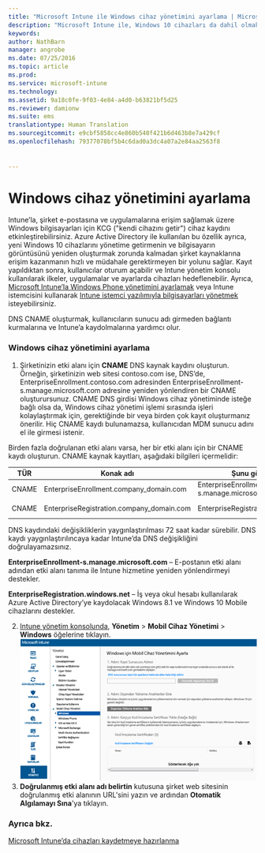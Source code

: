 ```yaml
---
title: "Microsoft Intune ile Windows cihaz yönetimini ayarlama | Microsoft Intune"
description: "Microsoft Intune ile, Windows 10 cihazları da dahil olmak üzere Windows bilgisayarları için mobil cihaz yönetimini (MDM) etkinleştirin."
keywords: 
author: NathBarn
manager: angrobe
ms.date: 07/25/2016
ms.topic: article
ms.prod: 
ms.service: microsoft-intune
ms.technology: 
ms.assetid: 9a18c0fe-9f03-4e84-a4d0-b63821bf5d25
ms.reviewer: damionw
ms.suite: ems
translationtype: Human Translation
ms.sourcegitcommit: e9cbf5858cc4e860b540f421b6d463b8e7a429cf
ms.openlocfilehash: 79377078bf5b4c6dad0a3dc4a07a2e84aa2563f8


---
```


# Windows cihaz yönetimini ayarlama
Intune’la, şirket e-postasına ve uygulamalarına erişim sağlamak üzere Windows bilgisayarları için KCG ("kendi cihazını getir") cihaz kaydını etkinleştirebilirsiniz. Azure Active Directory ile kullanılan bu özellik ayrıca, yeni Windows 10 cihazlarını yönetime getirmenin ve bilgisayarın görüntüsünü yeniden oluşturmak zorunda kalmadan şirket kaynaklarına erişim kazanmanın hızlı ve müdahale gerektirmeyen bir yolunu sağlar. Kayıt yapıldıktan sonra, kullanıcılar oturum açabilir ve Intune yönetim konsolu kullanılarak ilkeler, uygulamalar ve ayarlarda cihazları hedeflenebilir. Ayrıca, [Microsoft Intune’la Windows Phone yönetimini ayarlamak](set-up-windows-phone-management-with-microsoft-intune.md) veya Intune istemcisini kullanarak [Intune istemci yazılımıyla bilgisayarları yönetmek](manage-windows-pcs-with-microsoft-intune.md) isteyebilirsiniz.

DNS CNAME oluşturmak, kullanıcıların sunucu adı girmeden bağlantı kurmalarına ve Intune’a kaydolmalarına yardımcı olur.

### Windows cihaz yönetimini ayarlama

  1.  Şirketinizin etki alanı için **CNAME** DNS kaynak kaydını oluşturun. Örneğin, şirketinizin web sitesi contoso.com ise, DNS’de, EnterpriseEnrollment.contoso.com adresinden EnterpriseEnrollment-s.manage.microsoft.com adresine yeniden yönlendiren bir CNAME oluşturursunuz. CNAME DNS girdisi Windows cihaz yönetiminde isteğe bağlı olsa da, Windows cihaz yönetimi işlemi sırasında işleri kolaylaştırmak için, gerektiğinde bir veya birden çok kayıt oluşturmanız önerilir. Hiç CNAME kaydı bulunamazsa, kullanıcıdan MDM sunucu adını el ile girmesi istenir.

  Birden fazla doğrulanan etki alanı varsa, her bir etki alanı için bir CNAME kaydı oluşturun. CNAME kaynak kayıtları, aşağıdaki bilgileri içermelidir:

  |TÜR|Konak adı|Şunu gösterir:|TTL|
  |--------|-------------|-------------|-------|
  |CNAME|EnterpriseEnrollment.company_domain.com|EnterpriseEnrollment-s.manage.microsoft.com |1 Saat|
  |CNAME|EnterpriseRegistration.company_domain.com|EnterpriseRegistration.windows.net|1 Saat|

  DNS kaydındaki değişikliklerin yaygınlaştırılması 72 saat kadar sürebilir. DNS kaydı yaygınlaştırılıncaya kadar Intune’da DNS değişikliğini doğrulayamazsınız.

  **EnterpriseEnrollment-s.manage.microsoft.com** – E-postanın etki alanı adından etki alanı tanıma ile Intune hizmetine yeniden yönlendirmeyi destekler.

  **EnterpriseRegistration.windows.net** – İş veya okul hesabı kullanılarak Azure Active Directory’ye kaydolacak Windows 8.1 ve Windows 10 Mobile cihazlarını destekler.

  2.  [Intune yönetim konsolunda](http://manage.microsoft.com), **Yönetim** &gt; **Mobil Cihaz Yönetimi** &gt; **Windows** öğelerine tıklayın.
  ![Windows cihaz yönetimi iletişim kutusu](../media/enroll-intune-winenr.png)
  3.  **Doğrulanmış etki alanı adı belirtin** kutusuna şirket web sitesinin doğrulanmış etki alanının URL'sini yazın ve ardından **Otomatik Algılamayı Sına**'ya tıklayın.

### Ayrıca bkz.
[Microsoft Intune’da cihazları kaydetmeye hazırlanma](get-ready-to-enroll-devices-in-microsoft-intune.md)



<!--HONumber=Jul16_HO4-->


